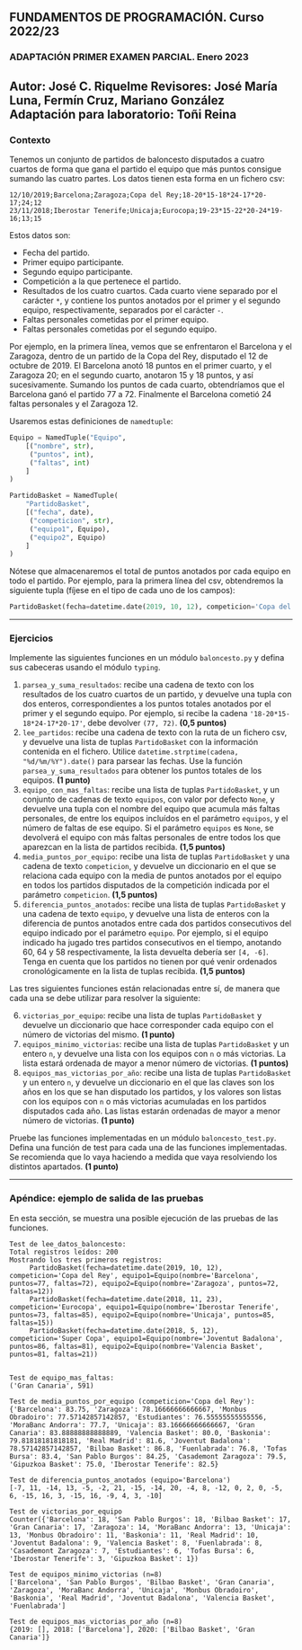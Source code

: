## FUNDAMENTOS DE PROGRAMACIÓN. Curso 2022/23
### ADAPTACIÓN PRIMER EXAMEN PARCIAL. Enero 2023

Autor: José C. Riquelme
Revisores: José María Luna, Fermín Cruz, Mariano González
Adaptación para laboratorio: Toñi Reina
---

### Contexto

Tenemos un conjunto de partidos de baloncesto disputados a cuatro cuartos de forma que gana el partido el equipo que más puntos consigue sumando las cuatro partes. Los datos tienen esta forma en un fichero csv:

```
12/10/2019;Barcelona;Zaragoza;Copa del Rey;18-20*15-18*24-17*20-17;24;12
23/11/2018;Iberostar Tenerife;Unicaja;Eurocopa;19-23*15-22*20-24*19-16;13;15
```

Estos datos son: 
* Fecha del partido.
* Primer equipo participante.
* Segundo equipo participante. 
* Competición a la que pertenece el partido.
* Resultados de los cuatro cuartos. Cada cuarto viene separado por el carácter `*`, y contiene los puntos anotados por el primer y el segundo equipo, respectivamente, separados por el carácter `-`.
* Faltas personales cometidas por el primer equipo.
* Faltas personales cometidas por el segundo equipo. 

Por ejemplo, en la primera línea, vemos que se enfrentaron el Barcelona y el Zaragoza, dentro de un partido de la Copa del Rey, disputado el 12 de octubre de 2019. El Barcelona anotó 18 puntos en el primer cuarto, y el Zaragoza 20; en el segundo cuarto, anotaron 15 y 18 puntos, y así sucesivamente. Sumando los puntos de cada cuarto, obtendríamos que el Barcelona ganó el partido 77 a 72. Finalmente el Barcelona cometió 24 faltas personales y el Zaragoza 12. 

Usaremos estas definiciones de `namedtuple`:

```python
Equipo = NamedTuple("Equipo",
    [("nombre", str),
     ("puntos", int),
     ("faltas", int)
    ]
)

PartidoBasket = NamedTuple(
    "PartidoBasket",
    [("fecha", date), 
     ("competicion", str), 
     ("equipo1", Equipo), 
     ("equipo2", Equipo)
    ]
)
```

Nótese que almacenaremos el total de puntos anotados por cada equipo en todo el partido. Por ejemplo, para la primera línea del csv, obtendremos la siguiente tupla (fíjese en el tipo de cada uno de los campos):

```python
PartidoBasket(fecha=datetime.date(2019, 10, 12), competicion='Copa del Rey', equipo1=Equipo(nombre='Barcelona', puntos=77, faltas=24), equipo2=Equipo(nombre='Zaragoza', puntos=72, faltas=12))
```

---
### Ejercicios

Implemente las siguientes funciones en un módulo `baloncesto.py` y defina sus cabeceras usando el módulo ```typing```.  

1. `parsea_y_suma_resultados`: recibe una cadena de texto con los resultados de los cuatro cuartos de un partido, y devuelve una tupla con dos enteros, correspondientes a los puntos totales anotados por el primer y el segundo equipo. Por ejemplo, si recibe la cadena `'18-20*15-18*24-17*20-17'`, debe devolver `(77, 72)`. **(0,5 puntos)**
2. `lee_partidos`: recibe una cadena de texto con la ruta de un fichero csv, y devuelve una lista de tuplas `PartidoBasket` con la información contenida en el fichero. Utilice `datetime.strptime(cadena, "%d/%m/%Y").date()` para parsear las fechas. Use la función `parsea_y_suma_resultados` para obtener los puntos totales de los equipos. **(1 punto)**
3. `equipo_con_mas_faltas`: recibe una lista de tuplas `PartidoBasket`, y un conjunto de cadenas de texto `equipos`, con valor por defecto `None`, y devuelve una tupla con el nombre del equipo que acumula más faltas personales, de entre los equipos incluídos en el parámetro `equipos`, y el número de faltas de ese equipo. Si el parámetro `equipos` es `None`, se devolverá el equipo con más faltas personales de entre todos los que aparezcan en la lista de partidos recibida. **(1,5 puntos)**
4. `media_puntos_por_equipo`: recibe una lista de tuplas `PartidoBasket` y una cadena de texto `competicion`, y devuelve un diccionario en el que se relaciona cada equipo con la media de puntos anotados por el equipo en todos los partidos disputados de la competición indicada por el parámetro `competicion`. **(1,5 puntos)**
5. `diferencia_puntos_anotados`: recibe una lista de tuplas `PartidoBasket` y una cadena de texto `equipo`, y devuelve una lista de enteros con la diferencia de puntos anotados entre cada dos partidos consecutivos del equipo indicado por el parámetro `equipo`. Por ejemplo, si el equipo indicado ha jugado tres partidos consecutivos en el tiempo, anotando 60, 64 y 58 respectivamente, la lista devuelta debería ser `[4, -6]`. Tenga en cuenta que los partidos no tienen por qué venir ordenados cronológicamente en la lista de tuplas recibida. **(1,5 puntos)**

Las tres siguientes funciones están relacionadas entre sí, de manera que cada una se debe utilizar para resolver la siguiente:

6. `victorias_por_equipo`: recibe una lista de tuplas `PartidoBasket` y devuelve un diccionario que hace corresponder cada equipo con el número de victorias del mismo. **(1 punto)**
7. `equipos_minimo_victorias`: recibe una lista de tuplas `PartidoBasket` y un entero `n`, y devuelve una lista con los equipos con `n` o más victorias. La lista estará ordenada de mayor a menor número de victorias. **(1 puntos)**
8. `equipos_mas_victorias_por_año`: recibe una lista de tuplas `PartidoBasket` y un entero `n`, y devuelve un diccionario en el que las claves son los años en los que se han disputado los partidos, y los valores son listas con los equipos con `n` o más victorias acumuladas en los partidos disputados cada año. Las listas estarán ordenadas de mayor a menor número de victorias. **(1 punto)**

Pruebe las funciones implementadas en un módulo `baloncesto_test.py`. Defina una función de test para cada una de las funciones implementadas. Se recomienda que lo vaya haciendo a medida que vaya resolviendo los distintos apartados. **(1 punto)**

---
### Apéndice: ejemplo de salida de las pruebas

En esta sección, se muestra una posible ejecución de las pruebas de las funciones.

```
Test de lee_datos_baloncesto:
Total registros leídos: 200
Mostrando los tres primeros registros:
	 PartidoBasket(fecha=datetime.date(2019, 10, 12), competicion='Copa del Rey', equipo1=Equipo(nombre='Barcelona', puntos=77, faltas=72), equipo2=Equipo(nombre='Zaragoza', puntos=72, faltas=12))
	 PartidoBasket(fecha=datetime.date(2018, 11, 23), competicion='Eurocopa', equipo1=Equipo(nombre='Iberostar Tenerife', puntos=73, faltas=85), equipo2=Equipo(nombre='Unicaja', puntos=85, faltas=15))
	 PartidoBasket(fecha=datetime.date(2018, 5, 12), competicion='Super Copa', equipo1=Equipo(nombre='Joventut Badalona', puntos=86, faltas=81), equipo2=Equipo(nombre='Valencia Basket', puntos=81, faltas=21))


Test de equipo_mas_faltas:
('Gran Canaria', 591)

Test de media_puntos_por_equipo (competicion='Copa del Rey'):
{'Barcelona': 83.75, 'Zaragoza': 78.16666666666667, 'Monbus Obradoiro': 77.57142857142857, 'Estudiantes': 76.55555555555556, 'MoraBanc Andorra': 77.7, 'Unicaja': 83.16666666666667, 'Gran Canaria': 83.88888888888889, 'Valencia Basket': 80.0, 'Baskonia': 79.81818181818181, 'Real Madrid': 81.6, 'Joventut Badalona': 78.57142857142857, 'Bilbao Basket': 86.8, 'Fuenlabrada': 76.8, 'Tofas Bursa': 83.4, 'San Pablo Burgos': 84.25, 'Casademont Zaragoza': 79.5, 'Gipuzkoa Basket': 75.0, 'Iberostar Tenerife': 82.5}

Test de diferencia_puntos_anotados (equipo='Barcelona')
[-7, 11, -14, 13, -5, -2, 21, -15, -14, 20, -4, 8, -12, 0, 2, 0, -5, 6, -15, 16, 3, -15, 16, -9, 4, 3, -10]

Test de victorias_por_equipo
Counter({'Barcelona': 18, 'San Pablo Burgos': 18, 'Bilbao Basket': 17, 'Gran Canaria': 17, 'Zaragoza': 14, 'MoraBanc Andorra': 13, 'Unicaja': 13, 'Monbus Obradoiro': 11, 'Baskonia': 11, 'Real Madrid': 10, 'Joventut Badalona': 9, 'Valencia Basket': 8, 'Fuenlabrada': 8, 'Casademont Zaragoza': 7, 'Estudiantes': 6, 'Tofas Bursa': 6, 'Iberostar Tenerife': 3, 'Gipuzkoa Basket': 1})

Test de equipos_minimo_victorias (n=8)
['Barcelona', 'San Pablo Burgos', 'Bilbao Basket', 'Gran Canaria', 'Zaragoza', 'MoraBanc Andorra', 'Unicaja', 'Monbus Obradoiro', 'Baskonia', 'Real Madrid', 'Joventut Badalona', 'Valencia Basket', 'Fuenlabrada']

Test de equipos_mas_victorias_por_año (n=8)
{2019: [], 2018: ['Barcelona'], 2020: ['Bilbao Basket', 'Gran Canaria']}
```